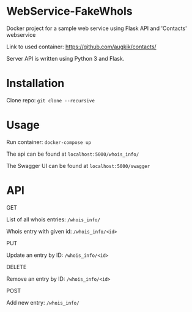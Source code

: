 # WebService-FakeWhoIs
Docker project for a sample web service using Flask API and 'Contacts' webservice

Link to used container: https://github.com/augkik/contacts/

Server API is written using Python 3 and Flask.

# Installation
Clone repo:
```git clone --recursive ```

# Usage
Run container:
```docker-compose up```
  
The api can be found at ```localhost:5000/whois_info/```

The Swagger UI can be found at ```localhost:5000/swagger```

# API

GET 

List of all whois entries:
```/whois_info/```

Whois entry with given id:
```/whois_info/<id>```

PUT

Update an entry by ID: ```/whois_info/<id>```

DELETE

Remove an entry by ID: ```/whois_info/<id>```

POST

Add new entry: ```/whois_info/```
